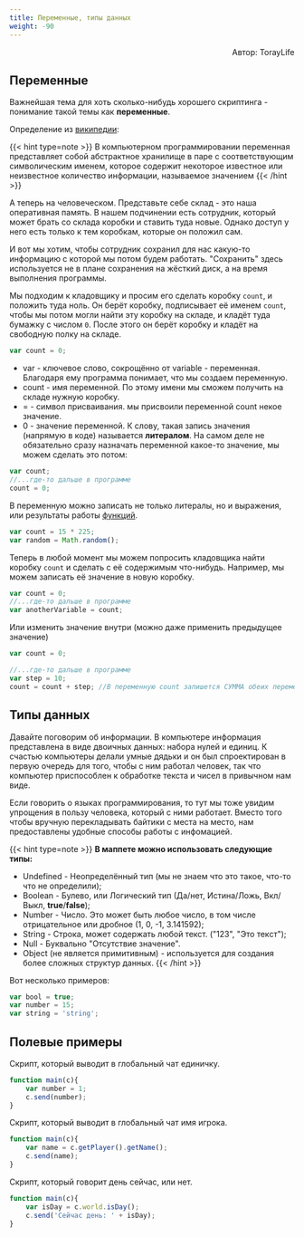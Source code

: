 ```yaml
---
title: Переменные, типы данных
weight: -90
---
```

<p align="right">Автор: TorayLife</p>

## Переменные

Важнейшая тема для хоть сколько-нибудь хорошего скриптинга - понимание такой темы как **переменные**.

Определение из [википедии](https://en.wikipedia.org/wiki/Variable_(computer_science)):

{{< hint type=note >}}
В компьютерном программировании переменная представляет собой абстрактное хранилище 
в паре с соответствующим символическим именем, которое содержит некоторое известное 
или неизвестное количество информации, называемое значением
{{< /hint >}}

А теперь на человеческом. Представьте себе склад - это наша оперативная память. В
нашем подчинении есть сотрудник, который может брать со склада коробки и ставить туда новые.
Однако доступ у него есть только к тем коробкам, которые он положил сам.

И вот мы хотим, чтобы сотрудник сохранил для нас какую-то информацию с которой мы потом будем
работать. "Сохранить" здесь используется не в плане сохранения на жёсткий диск, а на время
выполнения программы.

Мы подходим к кладовщику и просим его сделать коробку `count`, и положить туда ноль. Он берёт коробку,
подписывает её именем `count`, чтобы мы потом могли найти эту коробку на складе, и кладёт туда бумажку
с числом `0`. После этого он берёт коробку и кладёт на свободную полку на складе.

```js
var count = 0;
```
- var - ключевое слово, сокрощённо от variable - переменная. Благодаря ему программа
понимает, что мы создаем переменную.
- count - имя переменной. По этому имени мы сможем получить на складе нужную коробку.
- = - символ присваивания. мы присвоили переменной count некое значение.
- 0 - значение переменной. К слову, такая запись значения (напрямую в коде) называется **литералом**.
На самом деле не обязательно сразу назначать переменной
какое-то значение, мы можем сделать это потом:

```js
var count;
//...где-то дальше в программе
count = 0;
```
В переменную можно записать не только литералы, но и выражения, или результаты работы [функций](/functions/).

```js
var count = 15 * 225;
var random = Math.random();
```

Теперь в любой момент мы можем попросить кладовщика найти коробку `count` и сделать с её содержимым что-нибудь.
Например, мы можем записать её значение в новую коробку.

```js
var count = 0;
//...где-то дальше в программе
var anotherVariable = count;
```

Или изменить значение внутри (можно даже применить предыдущее значение)

```js
var count = 0;

//...где-то дальше в программе
var step = 10;
count = count + step; //В переменную count запишется СУММА обеих переменных.
```

## Типы данных

Давайте поговорим об информации.
В компьютере информация представлена в виде двоичных данных: набора нулей и единиц.
К счастью компьютеры делали умные дядьки и он был спроектирован в первую очередь
для того, чтобы с ним работал человек, так что компьютер приспособлен к обработке
текста и чисел в привычном нам виде.

Если говорить о языках программирования, то тут мы тоже увидим упрощения в пользу
человека, который с ними работает. Вместо того чтобы вручную перекладывать байтики
с места на место, нам предоставлены удобные способы работы с инфомацией.

{{< hint type=note >}}
**В маппете можно использовать следующие типы:**
- Undefined - Неопределённый тип (мы не знаем что это такое, что-то что не определили);
- Boolean - Булево, или Логический тип (Да/нет, Истина/Ложь, Вкл/Выкл, **true**/**false**);
- Number - Число. Это может быть любое число, в том числе отрицательное или дробное (1, 0, -1, 3.141592);
- String - Строка, может содержать любой текст. ("123", "Это текст");
- Null - Буквально "Отсутствие значение".
- Object (не является примитивным) - используется для создания более сложных структур данных.
{{< /hint >}}

Вот несколько примеров:

```js
var bool = true;
var number = 15;
var string = 'string';
```

## Полевые примеры

Скрипт, который выводит в глобальный чат единичку.
```js
function main(c){
    var number = 1;
    c.send(number);
}
```

Скрипт, который выводит в глобальный чат имя игрока.
```js
function main(c){
    var name = c.getPlayer().getName();
    c.send(name);
}
```

Скрипт, который говорит день сейчас, или нет.
```js
function main(c){
    var isDay = c.world.isDay();
    c.send('Сейчас день: ' + isDay);
}
```